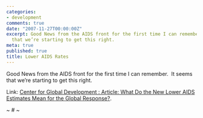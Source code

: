 ```yaml
---
categories:
- development
comments: true
date: "2007-11-27T00:00:00Z"
excerpt: Good News from the AIDS front for the first time I can remember.  It seems
  that we’re starting to get this right.
meta: true
published: true
title: Lower AIDS Rates
---
```


Good News from the AIDS front for the first time I can remember.  It seems that we’re starting to get this right.

Link: [Center for Global Development : Article: What Do the New Lower AIDS Estimates Mean for the Global Response?][1].

 [1]: http://www.cgdev.org/content/article/detail/14915/ "Center for Global Development : Article: What Do the New Lower AIDS Estimates Mean for the Global Response?"

~ # ~